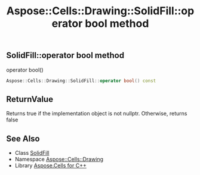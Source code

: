 ﻿---
title: Aspose::Cells::Drawing::SolidFill::operator bool method
linktitle: operator bool
second_title: Aspose.Cells for C++ API Reference
description: 'Aspose::Cells::Drawing::SolidFill::operator bool method. operator bool() in C++.'
type: docs
weight: 400
url: /cpp/aspose.cells.drawing/solidfill/operator_bool/
---
## SolidFill::operator bool method


operator bool()

```cpp
Aspose::Cells::Drawing::SolidFill::operator bool() const
```


## ReturnValue

Returns true if the implementation object is not nullptr. Otherwise, returns false

## See Also

* Class [SolidFill](../)
* Namespace [Aspose::Cells::Drawing](../../)
* Library [Aspose.Cells for C++](../../../)
